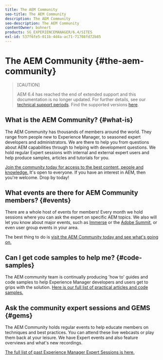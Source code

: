 ```yaml
---
title: The AEM Community
seo-title: The AEM Community
description: The AEM Community
seo-description: The AEM Community
contentOwner: bohnert
products: SG_EXPERIENCEMANAGER/6.4/SITES
exl-id: 537f6fe5-011b-4d4a-ac71-71708fd72b85
---
```

# The AEM Community {#the-aem-community}

>[CAUTION]
>
>AEM 6.4 has reached the end of extended support and this documentation is no longer updated. For further details, see our [technical support periods](https://helpx.adobe.com/support/programs/eol-matrix.html). Find the supported versions [here](https://experienceleague.adobe.com/docs/).

## What is the AEM Community? {#what-is}

The AEM Community has thousands of members around the world. They range from people new to Experience Manager, to seasoned expert developers and administrators.  We are there to help you from questions about AEM capabilities through to helping with development questions. We hold regular Expert sessions with internal and external expert users and help produce samples, articles and tutorials for you.

[Join the community today for access to the best content, people and knowledge.](https://forums.adobe.com/community/experience-cloud/marketing-cloud/experience-manager) It's open to everyone. If you have an interest in AEM, then you're welcome. Drop by today!

## What events are there for AEM Community members? {#events}

There are a whole host of events for members! Every month we hold sessions where you can ask the expert on specific AEM topics. We also will let you know about major events, such as [Immerse](http://help-forums.adobe.com/content/adobeforums/en/experience-manager-forum/adobe-experience-manager.topic.html/forum__fb7p-the_immerseagendai.html) or the [Adobe Summit](http://summit.adobe.com/na/?promoid=6JMR7JQY&mv=other), or even user group events in your area.

The best thing to do is [visit the AEM Community today and see what's going on.](http://help-forums.adobe.com/content/adobeforums/en/experience-manager-forum/adobe-experience-manager.html)

## Can I get code samples to help me? {#code-samples}

The AEM community team is continually producing 'how to' guides and code samples to help Experience Manager developers and users get to grips with the solution. [Here is our full list of practical articles and code samples.](https://helpx.adobe.com/experience-manager/topics/how-to.html)

## Ask the community expert sessions and GEMS {#gems}

The AEM Community holds regular events to help educate members on techniques and best practices. You can attend these live webcasts or play them back at your leisure. We have Expert events and also feature overviews and what's new recordings.

[The full list of past Experience Manager Expert Sessions is here.](https://helpx.adobe.com/experience-manager/kt/eseminars/ask-the-expert/atace-index.html)
